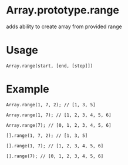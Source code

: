 # Array.prototype.range
adds ability to create array from provided range

# Usage

`Array.range(start, [end, [step]])`

# Example

`Array.range(1, 7, 2); // [1, 3, 5]`

`Array.range(1, 7); // [1, 2, 3, 4, 5, 6]`

`Array.range(7); // [0, 1, 2, 3, 4, 5, 6]`

`[].range(1, 7, 2); // [1, 3, 5]`

`[].range(1, 7); // [1, 2, 3, 4, 5, 6]`

`[].range(7); // [0, 1, 2, 3, 4, 5, 6]`
